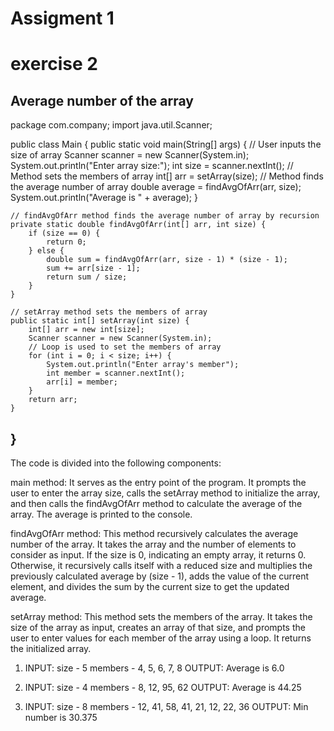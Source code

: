 # Assigment 1
# exercise 2
Average number of the array
------------------------------------------------------
package com.company;
import java.util.Scanner;

public class Main {
    public static void main(String[] args) {
    // User inputs the size of array
        Scanner scanner = new Scanner(System.in);
        System.out.println("Enter array size:");
        int size = scanner.nextInt();
    // Method sets the members of array
        int[] arr = setArray(size);
    // Method finds the average number of array
        double average = findAvgOfArr(arr, size);
        System.out.println("Average is " + average);
    }

    // findAvgOfArr method finds the average number of array by recursion
    private static double findAvgOfArr(int[] arr, int size) {
        if (size == 0) {
            return 0;
        } else {
            double sum = findAvgOfArr(arr, size - 1) * (size - 1);
            sum += arr[size - 1];
            return sum / size;
        }
    }

    // setArray method sets the members of array
    public static int[] setArray(int size) {
        int[] arr = new int[size];
        Scanner scanner = new Scanner(System.in);
        // Loop is used to set the members of array
        for (int i = 0; i < size; i++) {
            System.out.println("Enter array's member");
            int member = scanner.nextInt();
            arr[i] = member;
        }
        return arr;
    }
}
-----------------------------------------------------
The code is divided into the following components:

main method: It serves as the entry point of the program. It prompts the user to enter the array size, calls the setArray method to initialize the array, and then calls the findAvgOfArr method to calculate the average of the array. The average is printed to the console.

findAvgOfArr method: This method recursively calculates the average number of the array. It takes the array and the number of elements to consider as input. If the size is 0, indicating an empty array, it returns 0. Otherwise, it recursively calls itself with a reduced size and multiplies the previously calculated average by (size - 1), adds the value of the current element, and divides the sum by the current size to get the updated average.

setArray method: This method sets the members of the array. It takes the size of the array as input, creates an array of that size, and prompts the user to enter values for each member of the array using a loop. It returns the initialized array.


1. INPUT: size - 5
          members - 4, 5, 6, 7, 8
   OUTPUT: Average is 6.0

2. INPUT: size - 4
          members - 8, 12, 95, 62
   OUTPUT: Average is 44.25
3. INPUT: size - 8
          members - 12, 41, 58, 41, 21, 12, 22, 36
   OUTPUT: Min number is 30.375
